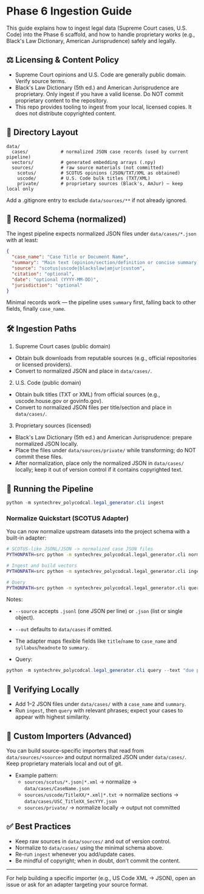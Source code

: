 # Phase 6 Ingestion Guide

This guide explains how to ingest legal data (Supreme Court cases, U.S. Code) into the Phase 6 scaffold, and how to handle proprietary works (e.g., Black's Law Dictionary, American Jurisprudence) safely and legally.

## ⚖️ Licensing & Content Policy

- Supreme Court opinions and U.S. Code are generally public domain. Verify source terms.
- Black's Law Dictionary (5th ed.) and American Jurisprudence are proprietary. Only ingest if you have a valid license. Do NOT commit proprietary content to the repository.
- This repo provides tooling to ingest from your local, licensed copies. It does not distribute copyrighted content.

## 📂 Directory Layout

```
data/
  cases/            # normalized JSON case records (used by current pipeline)
  vectors/          # generated embedding arrays (.npy)
  sources/          # raw source materials (not committed)
    scotus/         # SCOTUS opinions (JSON/TXT/XML as obtained)
    uscode/         # U.S. Code bulk titles (TXT/XML)
    private/        # proprietary sources (Black's, AmJur) — keep local only
```

Add a .gitignore entry to exclude `data/sources/**` if not already ignored.

## 🧱 Record Schema (normalized)

The ingest pipeline expects normalized JSON files under `data/cases/*.json` with at least:

```json
{
  "case_name": "Case Title or Document Name",
  "summary": "Main text (opinion/section/definition or concise summary)",
  "source": "scotus|uscode|blackslaw|amjur|custom",
  "citation": "optional",
  "date": "optional (YYYY-MM-DD)",
  "jurisdiction": "optional"
}
```

Minimal records work — the pipeline uses `summary` first, falling back to other fields, finally `case_name`.

## 🛠️ Ingestion Paths

1) Supreme Court cases (public domain)
- Obtain bulk downloads from reputable sources (e.g., official repositories or licensed providers).
- Convert to normalized JSON and place in `data/cases/`.

2) U.S. Code (public domain)
- Obtain bulk titles (TXT or XML) from official sources (e.g., uscode.house.gov or govinfo.gov).
- Convert to normalized JSON files per title/section and place in `data/cases/`.

3) Proprietary sources (licensed)
- Black's Law Dictionary (5th ed.) and American Jurisprudence: prepare normalized JSON locally.
- Place the files under `data/sources/private/` while transforming; do NOT commit these files.
- After normalization, place only the normalized JSON in `data/cases/` locally; keep it out of version control if it contains copyrighted text.

## 🚀 Running the Pipeline


```powershell
python -m syntechrev_polycodcal.legal_generator.cli ingest
```

### Normalize Quickstart (SCOTUS Adapter)

You can now normalize upstream datasets into the project schema with a built-in adapter:

```bash
# SCOTUS-like JSONL/JSON -> normalized case JSON files
PYTHONPATH=src python -m syntechrev_polycodcal.legal_generator.cli normalize --adapter scotus --source path/to/scotus.jsonl --out data/cases

# Ingest and build vectors
PYTHONPATH=src python -m syntechrev_polycodcal.legal_generator.cli ingest

# Query
PYTHONPATH=src python -m syntechrev_polycodcal.legal_generator.cli query --text "equal protection"
```

Notes:
- `--source` accepts `.jsonl` (one JSON per line) or `.json` (list or single object).
- `--out` defaults to `data/cases` if omitted.
- The adapter maps flexible fields like `title`/`name` to `case_name` and `syllabus`/`headnote` to `summary`.

- Query:

```powershell
python -m syntechrev_polycodcal.legal_generator.cli query --text "due process violation" --top-k 5
```

## 🧪 Verifying Locally

- Add 1–2 JSON files under `data/cases/` with a `case_name` and `summary`.
- Run `ingest`, then `query` with relevant phrases; expect your cases to appear with highest similarity.

## 🔄 Custom Importers (Advanced)

You can build source-specific importers that read from `data/sources/<source>` and output normalized JSON under `data/cases/`. Keep proprietary materials local and out of git.

- Example pattern:
  - `sources/scotus/*.json|*.xml` → normalize → `data/cases/CaseName.json`
  - `sources/uscode/TitleXX/*.xml|*.txt` → normalize sections → `data/cases/USC_TitleXX_SecYYY.json`
  - `sources/private/` → normalize locally → output not committed

## ✅ Best Practices

- Keep raw sources in `data/sources/` and out of version control.
- Normalize to `data/cases/` using the minimal schema above.
- Re-run `ingest` whenever you add/update cases.
- Be mindful of copyright; when in doubt, don’t commit the content.

---

For help building a specific importer (e.g., US Code XML → JSON), open an issue or ask for an adapter targeting your source format.
